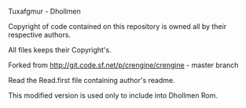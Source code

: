 
Tuxafgmur - Dhollmen

Copyright of code contained on this repository
is owned all by their respective authors.

All files keeps their Copyright's.


Forked from http://git.code.sf.net/p/crengine/crengine - master branch

Read the Read.first file containing author's readme.

This modified version is used only to include into Dhollmen Rom.

